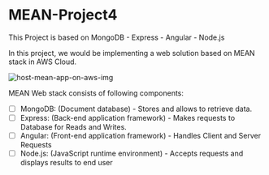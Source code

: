 # MEAN-Project4
This Project is based on MongoDB - Express - Angular - Node.js

In this project, we would be implementing a web solution based on MEAN stack in AWS Cloud.

![host-mean-app-on-aws-img](https://user-images.githubusercontent.com/10243139/118354590-a20bbc80-b563-11eb-9aa1-4e50fefb5c5e.jpg)

MEAN Web stack consists of following components:

- [ ]	MongoDB: (Document database) - Stores and allows to retrieve data.
- [ ]	Express: (Back-end application framework) - Makes requests to Database for Reads and Writes.
- [ ]	Angular: (Front-end application framework) - Handles Client and Server Requests
- [ ]	Node.js: (JavaScript runtime environment) - Accepts requests and displays results to end user
